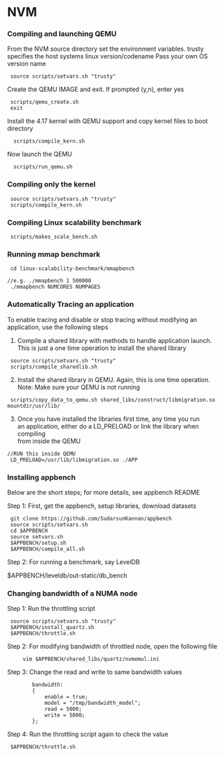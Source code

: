 # NVM

### Compiling and launching QEMU 

From the NVM source directory set the environment variables.
trusty specifies the host systems linux version/codename 
Pass your own OS version name
```
 source scripts/setvars.sh "trusty"   
```

Create the QEMU IMAGE and exit.  If prompted (y,n), enter yes
```
 scripts/qemu_create.sh  
 exit
```

Install the 4.17 kernel with QEMU support and copy kernel files to boot directory
```
  scripts/compile_kern.sh
```

Now launch the QEMU
```
  scripts/run_qemu.sh
```

### Compiling only the kernel
```
 source scripts/setvars.sh "trusty"
 scripts/compile_kern.sh
```

### Compiling Linux scalability benchmark
```
 scripts/makes_scale_bench.sh
```

### Running mmap benchmark
```
 cd linux-scalability-benchmark/mmapbench

//e.g. ./mmapbench 1 500000 
 ./mmapbench NUMCORES NUMPAGES
```

### Automatically Tracing an application

To enable tracing and disable or stop tracing without modifying 
an application, use the following steps

1. Compile a shared library with methods to handle application launch.<br />
This is just a one time operation to install the shared library

```
 source scripts/setvars.sh "trusty"
 scripts/compile_sharedlib.sh
```
2. Install the shared library in QEMU. Again, this is one time operation. <br />
Note: Make sure your QEMU is not running

```
 scripts/copy_data_to_qemu.sh shared_libs/construct/libmigration.so mountdir/usr/lib/
```

3. Once you have installed the libraries first time, any time you run  <br />
an application, either do a LD_PRELOAD or link the library when compiling  <br />
from inside the QEMU

```
//RUN this inside QEMU
 LD_PRELOAD=/usr/lib/libmigration.so ./APP
```

### Installing appbench
Below are the short steps; for more details, see appbench README

Step 1: First, get the appbench, setup libraries, download datasets
```
 git clone https://github.com/SudarsunKannan/appbench
 source scripts/setvars.sh
 cd $APPBENCH
 source setvars.sh
 $APPBENCH/setup.sh
 $APPBENCH/compile_all.sh
```
Step 2: For running a benchmark, say LevelDB

 $APPBENCH/leveldb/out-static/db_bench


### Changing bandwidth of a NUMA node 

Step 1: Run the throttling script

```
 source scripts/setvars.sh "trusty"
 $APPBENCH/install_quartz.sh
 $APPBENCH/throttle.sh
```

Step 2: For modifying bandwidth of throttled node, open the following file

```
     vim $APPBENCH/shared_libs/quartz/nvmemul.ini
```

Step 3: Change the read and write to same bandwidth values
```
        bandwidth:
        {
            enable = true;
            model = "/tmp/bandwidth_model";
            read = 5000;
            write = 5000;
        };
   ```
Step 4: Run the throttling script again to check the value

```
 $APPBENCH/throttle.sh
```






